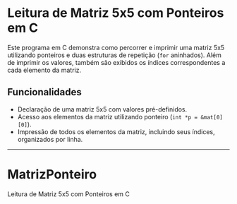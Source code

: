# Leitura de Matriz 5x5 com Ponteiros em C

Este programa em C demonstra como percorrer e imprimir uma matriz 5x5 utilizando ponteiros e duas estruturas de repetição (`for` aninhados). Além de imprimir os valores, também são exibidos os índices correspondentes a cada elemento da matriz.

## Funcionalidades

- Declaração de uma matriz 5x5 com valores pré-definidos.
- Acesso aos elementos da matriz utilizando ponteiro (`int *p = &mat[0][0]`).
- Impressão de todos os elementos da matriz, incluindo seus índices, organizados por linha.

---

# MatrizPonteiro
Leitura de Matriz 5x5 com Ponteiros em C
